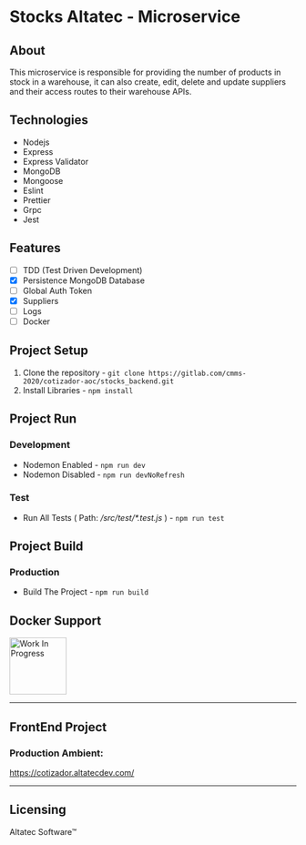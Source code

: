 # Stocks Altatec - Microservice

## About
This microservice is responsible for providing the number of products in stock in a warehouse, it can also create, edit, delete and update suppliers and their access routes to their warehouse APIs.

## Technologies
- Nodejs
- Express
- Express Validator
- MongoDB
- Mongoose
- Eslint
- Prettier
- Grpc
- Jest

## Features
- [ ] TDD (Test Driven Development)
- [x] Persistence MongoDB Database
- [ ] Global Auth Token
- [x] Suppliers
- [ ] Logs
- [ ] Docker

## Project Setup
1. Clone the repository - `git clone https://gitlab.com/cmms-2020/cotizador-aoc/stocks_backend.git`
2. Install Libraries - `npm install`

## Project Run

### Development
- Nodemon Enabled - `npm run dev`
- Nodemon Disabled - `npm run devNoRefresh`

### Test
- Run All Tests ( Path: */src/test/\*.test.js* ) - `npm run test`

## Project Build

### Production
- Build The Project - `npm run build` 

## Docker Support
<img src="https://cdn-icons-png.flaticon.com/512/5038/5038308.png" alt="Work In Progress" width="100"/>

---

## FrontEnd Project
### Production Ambient:
https://cotizador.altatecdev.com/

---

## Licensing
Altatec Software™

  

